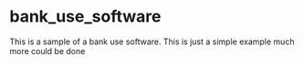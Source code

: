 # bank_use_software
This is a sample of a bank use software. This is just a simple example much more could be done
